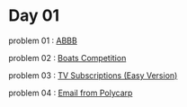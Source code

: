 # Day 01

problem 01 : [ ABBB ](https://codeforces.com/problemset/problem/1428/C)

problem 02 : [ Boats Competition ](https://codeforces.com/problemset/problem/1399/C)

problem 03 : [ TV Subscriptions (Easy Version) ](https://codeforces.com/problemset/problem/1225/B1)

problem 04 : [ Email from Polycarp ](https://codeforces.com/problemset/problem/1185/B)

